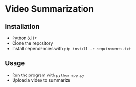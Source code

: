 # Video Summarization
## Installation
- Python 3.11+
- Clone the repository
- Install dependencies with ```pip install -r requirements.txt```

## Usage
- Run the program with ```python app.py```
- Upload a video to summarize
